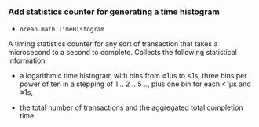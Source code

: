 ### Add statistics counter for generating a time histogram

* `ocean.math.TimeHistogram`

A timing statistics counter for any sort of transaction that takes a
microsecond to a second to complete. Collects the following statistical
information:

- a logarithmic time histogram with bins from ≥1µs to <1s, three bins per
  power of ten in a  stepping of 1 .. 2 .. 5 .., plus one bin for each <1µs
  and ≥1s,

- the total number of transactions and the aggregated total completion time.

